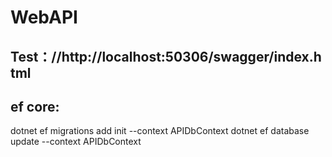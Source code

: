 ﻿# WebAPI

## Test：//http://localhost:50306/swagger/index.html

## ef core:
dotnet ef migrations add init --context APIDbContext
dotnet ef database update --context APIDbContext
